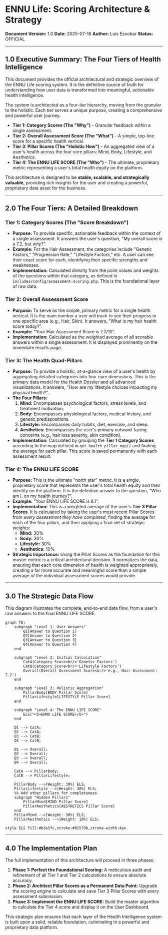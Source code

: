 # ENNU Life: Scoring Architecture & Strategy

**Document Version:** 1.0
**Date:** 2025-07-18
**Author:** Luis Escobar
**Status:** OFFICIAL

---

## 1.0 Executive Summary: The Four Tiers of Health Intelligence

This document provides the official architectural and strategic overview of the ENNU Life scoring system. It is the definitive source of truth for understanding how user data is transformed into meaningful, actionable health intelligence.

The system is architected as a four-tier hierarchy, moving from the granular to the holistic. Each tier serves a unique purpose, creating a comprehensive and powerful user journey.

*   **Tier 1: Category Scores (The "Why")** - Granular feedback within a single assessment.
*   **Tier 2: Overall Assessment Score (The "What")** - A simple, top-line score for a specific health vertical.
*   **Tier 3: Pillar Scores (The "Holistic How")** - An aggregated view of a user's health across the four core pillars: Mind, Body, Lifestyle, and Aesthetics.
*   **Tier 4: The ENNU LIFE SCORE (The "Who")** - The ultimate, proprietary metric representing a user's total health equity on the platform.

This architecture is designed to be **stable, scalable, and strategically valuable**, providing rich insights for the user and creating a powerful, proprietary data asset for the business.

---

## 2.0 The Four Tiers: A Detailed Breakdown

### Tier 1: Category Scores (The "Score Breakdown")

*   **Purpose:** To provide specific, actionable feedback within the context of a single assessment. It answers the user's question, "My overall score is a 7.2, but *why*?".
*   **Example:** For the Hair Assessment, the categories include "Genetic Factors," "Progression Rate," "Lifestyle Factors," etc. A user can see their exact score for each, identifying their specific strengths and weaknesses.
*   **Implementation:** Calculated directly from the point values and weights of the questions within that category, as defined in `includes/config/assessment-scoring.php`. This is the foundational layer of raw data.

### Tier 2: Overall Assessment Score

*   **Purpose:** To serve as the simple, primary metric for a single health vertical. It is the main number a user will track to see their progress in one specific area (e.g., Hair, Skin). It answers, "What is my hair health score today?".
*   **Example:** "Your Hair Assessment Score is 7.2/10".
*   **Implementation:** Calculated as the weighted average of all scorable answers within a single assessment. It is displayed prominently on the immediate results page.

### Tier 3: The Health Quad-Pillars

*   **Purpose:** To provide a holistic, at-a-glance view of a user's health by aggregating detailed categories into four core dimensions. This is the primary data model for the Health Dossier and all advanced visualizations. It answers, "How are my lifestyle choices impacting my physical health?".
*   **The Four Pillars:**
    1.  **Mind:** Encompasses psychological factors, stress levels, and treatment motivation.
    2.  **Body:** Encompasses physiological factors, medical history, and genetic predispositions.
    3.  **Lifestyle:** Encompasses daily habits, diet, exercise, and sleep.
    4.  **Aesthetics:** Encompasses the user's primary outward-facing concerns (e.g., hair loss severity, skin condition).
*   **Implementation:** Calculated by grouping the **Tier 1 Category Scores** according to the map defined in `get_health_pillar_map()` and finding the average for each pillar. This score is saved permanently with each assessment result.

### Tier 4: The ENNU LIFE SCORE

*   **Purpose:** This is the ultimate "north star" metric. It is a single, proprietary score that represents the user's total health equity and their identity on the platform. It is the definitive answer to the question, "Who am I, on my health journey?".
*   **Example:** "Your ENNU LIFE SCORE is 8.1".
*   **Implementation:** This is a weighted average of the user's **Tier 3 Pillar Scores**. It is calculated by taking the user's most recent Pillar Scores from *every assessment they have completed*, finding the average for each of the four pillars, and then applying a final set of strategic weights:
    *   **Mind:** 30%
    *   **Body:** 30%
    *   **Lifestyle:** 30%
    *   **Aesthetics:** 10%
*   **Strategic Importance:** Using the Pillar Scores as the foundation for this master metric is a critical architectural decision. It normalizes the data, ensuring that each core dimension of health is weighted appropriately, creating a far more accurate and meaningful score than a simple average of the individual assessment scores would provide.

---

## 3.0 The Strategic Data Flow

This diagram illustrates the complete, end-to-end data flow, from a user's raw answers to the final ENNU LIFE SCORE.

```mermaid
graph TD;
    subgraph "Level 1: User Answers"
        Q1[Answer to Question 1]
        Q2[Answer to Question 2]
        Q3[Answer to Question 3]
        Q4[Answer to Question 4]
    end

    subgraph "Level 2: Initial Calculation"
        CatA(Category Score<br/>'Genetic Factors')
        CatB(Category Score<br/>'Lifestyle Factors')
        Overall(Overall Assessment Score<br/>'e.g., Hair Assessment: 7.2')
    end

    subgraph "Level 3: Holistic Aggregation"
        PillarBody[BODY Pillar Score]
        PillarLifestyle[LIFESTYLE Pillar Score]
    end
    
    subgraph "Level 4: The ENNU LIFE SCORE"
        ELS("<b>ENNU LIFE SCORE</b>")
    end

    Q1 --> CatA;
    Q2 --> CatA;
    Q3 --> CatB;
    Q4 --> CatB;

    Q1 --> Overall;
    Q2 --> Overall;
    Q3 --> Overall;
    Q4 --> Overall;

    CatA --> PillarBody;
    CatB --> PillarLifestyle;
    
    PillarBody -->|Weight: 30%| ELS;
    PillarLifestyle -->|Weight: 30%| ELS;
    %% Add other pillars for completeness
    subgraph "Hidden Pillars"
        PillarMind[MIND Pillar Score]
        PillarAesthetics[AESTHETICS Pillar Score]
    end
    PillarMind -->|Weight: 30%| ELS;
    PillarAesthetics -->|Weight: 10%| ELS;
    
style ELS fill:#b3e5fc,stroke:#01579b,stroke-width:4px
```

---

## 4.0 The Implementation Plan

The full implementation of this architecture will proceed in three phases:

1.  **Phase 1: Perfect the Foundational Scoring:** A meticulous audit and refinement of all Tier 1 and Tier 2 calculations to ensure absolute accuracy.
2.  **Phase 2: Architect Pillar Scores as a Permanent Data Point:** Upgrade the scoring engine to calculate and save Tier 3 Pillar Scores with every assessment submission.
3.  **Phase 3: Implement the ENNU LIFE SCORE:** Build the master algorithm to calculate the Tier 4 score and display it on the User Dashboard.

This strategic plan ensures that each layer of the Health Intelligence system is built upon a solid, reliable foundation, culminating in a powerful and proprietary data platform. 
